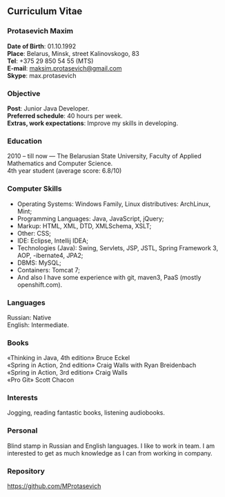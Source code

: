 ## Curriculum Vitae

### Protasevich Maxim
**Date of Birth**: 01.10.1992 <br>
**Place**: Belarus, Minsk, street Kalinovskogo, 83 <br>
**Tel**: +375 29 850 54 55 (MTS) <br>
**E-mail**: maksim.protasevich@gmail.com <br>
**Skype**: max.protasevich

### Objective
**Post**: Junior Java Developer. <br>
**Preferred schedule**: 40 hours per week. <br>
**Extras, work expectations**: Improve my skills in developing. <br>

### Education
2010 – till now — The Belarusian State University, Faculty of Applied Mathematics and
Computer Science. <br>
4th year student (average score: 6.8/10)

### Computer Skills
- Operating Systems: Windows Family, Linux distributives: ArchLinux, Mint;
- Programming Languages: Java, JavaScript, jQuery;
- Markup: HTML, XML, DTD, XMLSchema, XSLT;
- Other: CSS;
- IDE: Eclipse, Intellij IDEA;
- Technologies (Java): Swing, Servlets, JSP, JSTL, Spring Framework 3, AOP,
-ibernate4, JPA2;
- DBMS: MySQL;
- Containers: Tomcat 7;
- And also I have some experience with git, maven3, PaaS (mostly openshift.com).

### Languages
Russian: Native <br>
English: Intermediate.

### Books
«Thinking in Java, 4th edition» Bruce Eckel <br>
«Spring in Action, 2nd edition» Craig Walls with Ryan Breidenbach <br>
«Spring in Action, 3rd edition» Craig Walls <br>
«Pro Git» Scott Chacon <br>

### Interests
Jogging, reading fantastic books, listening audiobooks.

### Personal
Blind stamp in Russian and English languages. I like to work in team. I am interested to
get as much knowledge as I can from working in company.

### Repository
<https://github.com/MProtasevich>
